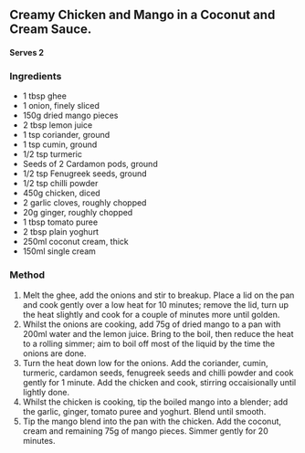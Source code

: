 ## Creamy Chicken and Mango in a Coconut and Cream Sauce.

#### Serves 2

### Ingredients
* 1 tbsp ghee
* 1 onion, finely sliced
* 150g dried mango pieces
* 2 tbsp lemon juice
* 1 tsp coriander, ground
* 1 tsp cumin, ground
* 1/2 tsp turmeric
* Seeds of 2 Cardamon pods, ground
* 1/2 tsp Fenugreek seeds, ground
* 1/2 tsp chilli powder
* 450g chicken, diced
* 2 garlic cloves, roughly chopped
* 20g ginger, roughly chopped
* 1 tbsp tomato puree
* 2 tbsp plain yoghurt
* 250ml coconut cream, thick
* 150ml single cream

### Method
1. Melt the ghee, add the onions and stir to breakup. Place a lid on the
 pan and cook gently over a low heat for 10 minutes; remove the lid, turn
 up the heat slightly and cook for a couple of minutes more until golden.
2. Whilst the onions are cooking, add 75g of dried mango to a pan with
 200ml water and the lemon juice. Bring to the boil, then reduce the heat 
 to a rolling simmer; aim to boil off most of the liquid by the time the
 onions are done.
3. Turn the heat down low for the onions. Add the coriander, cumin, 
 turmeric, cardamon seeds, fenugreek seeds and chilli powder and cook gently
 for 1 minute. Add the chicken and cook, stirring occaisionally until
 lightly done.
4. Whilst the chicken is cooking, tip the boiled mango into a blender;
 add the garlic, ginger, tomato puree and yoghurt. Blend until smooth.
5. Tip the mango blend into the pan with the chicken. Add the coconut,
 cream and remaining 75g of mango pieces. Simmer gently for 20 minutes.
